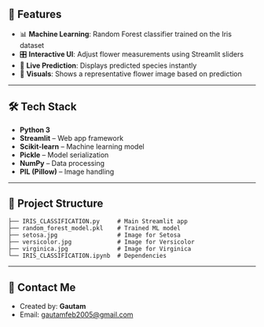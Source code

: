 ## 🚀 Features
- 📊 **Machine Learning**: Random Forest classifier trained on the Iris dataset  
- 🎛️ **Interactive UI**: Adjust flower measurements using Streamlit sliders  
- 🔮 **Live Prediction**: Displays predicted species instantly  
- 🌅 **Visuals**: Shows a representative flower image based on prediction  

---

## 🛠️ Tech Stack
- **Python 3**
- **Streamlit** – Web app framework  
- **Scikit-learn** – Machine learning model  
- **Pickle** – Model serialization  
- **NumPy** – Data processing  
- **PIL (Pillow)** – Image handling  

---



## 📂 Project Structure
```
├── IRIS_CLASSIFICATION.py     # Main Streamlit app
├── random_forest_model.pkl    # Trained ML model
├── setosa.jpg                 # Image for Setosa
├── versicolor.jpg             # Image for Versicolor
├── virginica.jpg              # Image for Virginica
└── IRIS_CLASSIFICATION.ipynb  # Dependencies
```

---

## 📧 Contact Me
- Created by: **Gautam**  
- Email: [gautamfeb2005@gmail.com](mailto:gautamfeb2005@gmail.com)  
